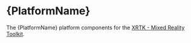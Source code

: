 # {PlatformName}

The {PlatformName} platform components for the [XRTK - Mixed Reality Toolkit](https://github.com/XRTK/XRTK-Core).
